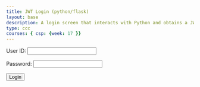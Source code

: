 ```yaml
---
title: JWT Login (python/flask)
layout: base
description: A login screen that interacts with Python and obtains a JWT  
type: ccc
courses: { csp: {week: 17 }}
---
```


<form action="javascript:login_user()">
    <p><label>
        User ID:
        <input type="text" name="uid" id="uid" required>
    </label></p>
    <p><label>
        Password:
        <input type="password" name="password" id="password" required>
    </label></p>
    <p>
        <button>Login</button>
    </p>
</form>

<script>
    // URL for deployment
    var uri = "https://flask2.nighthawkcodingsociety.com"
    // Uncomment a line below to match localhost testing
    // uri = "http://localhost:8086"
    uri = "http://127.0.0.1:8086"

    // Authenticate endpoint
    const url = uri + '/api/users/authenticate';

    function login_user(){
        // Set body to include login data
        const body = {
            uid: document.getElementById("uid").value,
            password: document.getElementById("password").value,
        };

        // Set Headers to support cross origin
        const requestOptions = {
            method: 'POST',
            mode: 'cors', // no-cors, cors, same-origin
            cache: 'no-cache', // default, no-cache, reload, force-cache, only-if-cached
            credentials: 'include', // include, same-origin, omit
            body: JSON.stringify(body),
            headers: {
                "content-type": "application/json",
            },
        };

        // Fetch JWT
        fetch(url, requestOptions)
        .then(response => {
            // trap error response from Web API
            if (!response.ok) {
                const errorMsg = 'Login error: ' + response.status;
                console.log(errorMsg);
                return;
            }
            // Success!!!
            // Redirect to Database location
            window.location.href = "{{site.baseurl}}/data/database";
        })
        // catch fetch errors (ie ACCESS to server blocked)
        .catch(err => {
            console.error(err);
        });
    }


</script>
